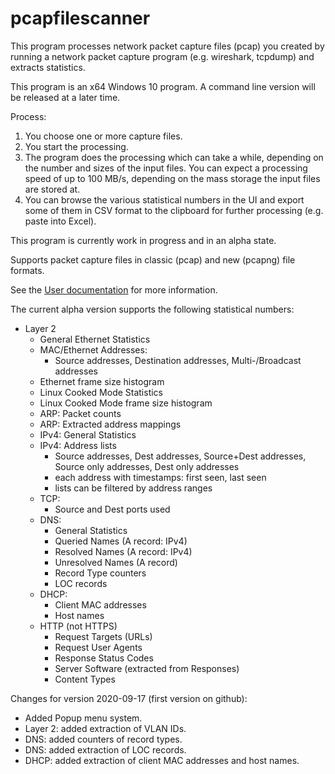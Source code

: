 # pcapfilescanner

This program processes network packet capture files (pcap) you created by running a
network packet capture program (e.g. wireshark, tcpdump) and extracts statistics.

This program is an x64 Windows 10 program.  A command line version will be released
at a later time.

Process:
  1. You choose one or more capture files.
  1. You start the processing.
  1. The program does the processing which can take a while, depending
     on the number and sizes of the input files. You can expect a processing
     speed of up to 100 MB/s, depending on the mass storage the input files
     are stored at.
  1. You can browse the various statistical numbers in the UI and export
     some of them in CSV format to the clipboard for further processing
     (e.g. paste into Excel).

This program is currently work in progress and in an alpha state.

Supports packet capture files in classic (pcap) and new (pcapng) file formats.

See the [User documentation](/userdoc/index.html) for more information.

The current alpha version supports the following statistical numbers:
    
* Layer 2
    * General Ethernet Statistics
    * MAC/Ethernet Addresses:
      * Source addresses, Destination addresses, Multi-/Broadcast addresses
    * Ethernet frame size histogram
    * Linux Cooked Mode Statistics
    * Linux Cooked Mode frame size histogram
    * ARP: Packet counts
    * ARP: Extracted address mappings
    * IPv4: General Statistics
    * IPv4: Address lists
        * Source addresses, Dest addresses, Source+Dest addresses,
            Source only addresses, Dest only addresses
        * each address with timestamps: first seen, last seen
        * lists can be filtered by address ranges
    * TCP:
        * Source and Dest ports used
    * DNS:
        * General Statistics
        * Queried Names (A record: IPv4)
        * Resolved Names (A record: IPv4)
        * Unresolved Names (A record)
        * Record Type counters
        * LOC records
    * DHCP:
        * Client MAC addresses
        * Host names
    * HTTP (not HTTPS)
        * Request Targets (URLs)
        * Request User Agents
        * Response Status Codes
        * Server Software (extracted from Responses)
        * Content Types


Changes for version 2020-09-17 (first version on github):
    
  * Added Popup menu system.
  * Layer 2: added extraction of VLAN IDs.
  * DNS: added counters of record types.
  * DNS: added extraction of LOC records.
  * DHCP: added extraction of client MAC addresses and host names.

